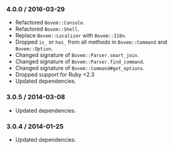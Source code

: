 ### 4.0.0 / 2016-03-29

* Refactored `Bovem::Console`.
* Refactored `Bovem::Shell`.
* Replace `Bovem::Localizer` with `Bovem::I18n`.
* Dropped `is_` or `has_` from all methods in `Bovem::Command` and `Bovem::Option`.
* Changed signature of `Bovem::Parser.smart_join`.
* Changed signature of `Bovem::Parser.find_command`.
* Changed signature of `Bovem::Command#get_options`.
* Dropped support for Ruby <2.3
* Updated dependencies.

### 3.0.5 / 2014-03-08

* Updated dependencies.

### 3.0.4 / 2014-01-25

* Updated dependencies.
